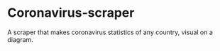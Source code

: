 # Coronavirus-scraper
A scraper that makes coronavirus statistics of any country, visual on a diagram. 
